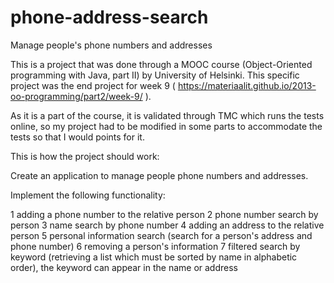 # phone-address-search
Manage people's phone numbers and addresses

This is a project that was done through a MOOC course (Object-Oriented programming with Java, part II) by University of Helsinki. 
This specific project was the end project for week 9 ( https://materiaalit.github.io/2013-oo-programming/part2/week-9/ ).

As it is a part of the course, it is validated through TMC which runs the tests online, so my project had to be modified in some parts to accommodate the tests so that I would points for it.

This is how the project should work:

Create an application to manage people phone numbers and addresses.

Implement the following functionality:

1 adding a phone number to the relative person
2 phone number search by person
3 name search by phone number
4 adding an address to the relative person
5 personal information search (search for a person's address and phone number)
6 removing a person's information
7 filtered search by keyword (retrieving a list which must be sorted by name in alphabetic order), the keyword can appear in the name or address